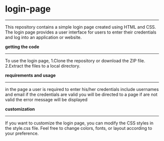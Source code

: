 # login-page
***
This repository contains a simple login page created using HTML and CSS. The login page provides a user interface for users to enter their credentials and log into an application or website.

**getting the code**
***
To use the login page, 
1.Clone the repository or download the ZIP file.
2.Extract the files to a local directory.

__requirements and usage__
***
 in the page a user is required to enter his/her credentials include usernames and email if the credentials are valid you will be directed to a page if are not valid the error message will be displayed

 **customization**
 ***
If you want to customize the login page, you can modify the CSS styles in the style.css file. Feel free to change colors, fonts, or layout according to your preference.
